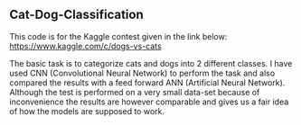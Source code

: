 ## Cat-Dog-Classification

This code is for the Kaggle contest given in the link below:
https://www.kaggle.com/c/dogs-vs-cats

The basic task is to categorize cats and dogs into 2 different classes. I have used CNN (Convolutional Neural Network) to perform the task and also compared the results with a feed forward ANN (Artificial Neural Network). Although the test is performed on a very small data-set because of inconvenience the results are however comparable and gives us a fair idea of how the models are supposed to work.
